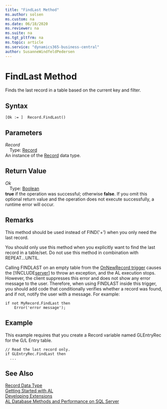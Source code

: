 ```yaml
---
title: "FindLast Method"
ms.author: solsen
ms.custom: na
ms.date: 06/18/2020
ms.reviewer: na
ms.suite: na
ms.tgt_pltfrm: na
ms.topic: article
ms.service: "dynamics365-business-central"
author: SusanneWindfeldPedersen
---
```

[//]: # (START>DO_NOT_EDIT)
[//]: # (IMPORTANT:Do not edit any of the content between here and the END>DO_NOT_EDIT.)
[//]: # (Any modifications should be made in the .xml files in the ModernDev repo.)
# FindLast Method
Finds the last record in a table based on the current key and filter.


## Syntax
```
[Ok := ]  Record.FindLast()
```

## Parameters
*Record*  
&emsp;Type: [Record](record-data-type.md)  
An instance of the [Record](record-data-type.md) data type.  

## Return Value
*Ok*  
&emsp;Type: [Boolean](../boolean/boolean-data-type.md)  
**true** if the operation was successful; otherwise **false**.  If you omit this optional return value and the operation does not execute successfully, a runtime error will occur.    


[//]: # (IMPORTANT: END>DO_NOT_EDIT)

## Remarks  
This method should be used instead of FIND\('+'\) when you only need the last record.  
  
You should only use this method when you explicitly want to find the last record in a table/set. Do not use this method in combination with REPEAT...UNTIL. 

Calling FINDLAST on an empty table from the [OnNewRecord trigger](../../triggers/devenv-onnewrecord-trigger.md) causes the [!INCLUDE[server](../../includes/server.md)] to throw an exception, and the AL execution stops. However, the client suppresses this error and does not show any error message to the user. Therefore, when using FINDLAST inside this trigger, you should add code that conditionally verifies whether a record was found, and if not, notify the user with a message. For example:

```
if not MyRecord.FindLast then
    Error('error message');
```
  
## Example  
This example requires that you create a Record variable named GLEntryRec for the G/L Entry table.  
  
```  
// Read the last record only.   
if GLEntryRec.FindLast then  
  ...  
```  
## See Also
[Record Data Type](record-data-type.md)  
[Getting Started with AL](../../devenv-get-started.md)  
[Developing Extensions](../../devenv-dev-overview.md)  
[AL Database Methods and Performance on SQL Server](../../../administration/optimize-sql-al-Database-methods-and-performance-on-server.md)